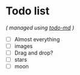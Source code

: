 # Todo list

_\( managed using [todo-md](https://github.com/Hypercubed/todo-md) \)_

- [ ] Almost everything
- [ ] images
- [ ] Drag and drop?
- [ ] stars
- [ ] moon